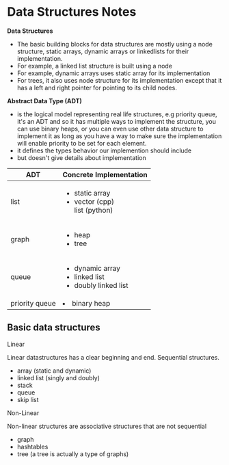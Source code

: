 # Data Structures Notes

**Data Structures**

- The basic building blocks for data structures are mostly using a node structure, static arrays, dynamic arrays or linkedlists for their implementation. 
- For example, a linked list structure is built using a node 
- For example, dynamic arrays uses static array for its implementation
- For trees, it also uses node structure for its implementation except that it has a left and right pointer for pointing to its child nodes.

**Abstract Data Type (ADT)** 
* is the logical model representing real life structures, e.g priority queue, it's an ADT and so it has multiple ways to implement the structure, you can use binary heaps, or you can even use other data structure to implement it as long as you have a way to make sure the implementation will enable priority to be set for each element.
* it defines the types behavior our implemention should include
* but doesn't give details about implementation

| ADT | Concrete Implementation |
| --- | ----------------------- |
| list | <ul><li>static array</li><li>vector (cpp)</li>list (python)</ul> |
| graph | <ul><li>heap</li><li>tree</li></ul> |
| queue | <ul><li>dynamic array</li><li>linked list</li><li>doubly linked list</li></ul> |
| priority queue | <li>binary heap</li>

## Basic data structures

Linear

Linear datastructures has a clear beginning and end. Sequential structures.

* array (static and dynamic)
* linked list (singly and doubly)
* stack
* queue
* skip list

Non-Linear

Non-linear structures are associative structures that are not sequential

* graph
* hashtables
* tree (a tree is actually a type of graphs)


